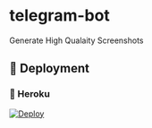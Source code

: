 # telegram-bot
Generate High Qualaity Screenshots
## 🚀 Deployment

### 💜 Heroku

[![Deploy](https://www.herokucdn.com/deploy/button.svg)](https://heroku.com/deploy)
